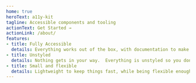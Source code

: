 ```yaml
---
home: true
heroText: a11y-kit
tagline: Accessible components and tooling
actionText: Get Started →
actionLink: /about/
features:
- title: Fully Accessible
  details: Everything works out of the box, with documentation to make sure it is used right.
- title: Unstyled
  details: Nothing gets in your way.  Everything is unstyled so you don't have to fight it.
- title: Small and flexible
  details: Lightweight to keep things fast, while being flexible enough to actually be useful
---
```


